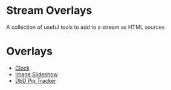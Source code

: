 # Stream Overlays

A collection of useful tools to add to a stream as HTML sources

# Overlays

 - [Clock](Clock.md)
 - [Image Slideshow](ImageSlideshow.md)
 - [DbD Pip Tracker](DbdPipTracker.md)
